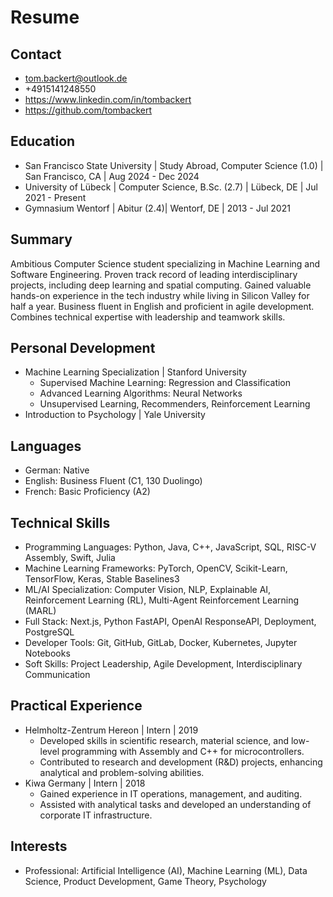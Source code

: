 # Resume

## Contact

- <tom.backert@outlook.de>
- +4915141248550
- <https://www.linkedin.com/in/tombackert>
- <https://github.com/tombackert>

## Education

- San Francisco State University | Study Abroad, Computer Science (1.0) | San Francisco, CA | Aug 2024 - Dec 2024
- University of Lübeck | Computer Science, B.Sc. (2.7) | Lübeck, DE | Jul 2021 - Present
- Gymnasium Wentorf | Abitur (2.4)| Wentorf, DE | 2013 - Jul 2021

## Summary

Ambitious Computer Science student specializing in Machine Learning and Software Engineering. Proven track record of leading interdisciplinary projects, including deep learning and spatial computing. Gained valuable hands-on experience in the tech industry while living in Silicon Valley for half a year. Business fluent in English and proficient in agile development. Combines technical expertise with leadership and teamwork skills.

## Personal Development

- Machine Learning Specialization | Stanford University
  - Supervised Machine Learning: Regression and Classification
  - Advanced Learning Algorithms: Neural Networks
  - Unsupervised Learning, Recommenders, Reinforcement Learning
- Introduction to Psychology | Yale University

## Languages

- German: Native
- English: Business Fluent (C1, 130 Duolingo)
- French: Basic Proficiency (A2)

## Technical Skills

- Programming Languages: Python, Java, C++, JavaScript, SQL, RISC-V Assembly, Swift, Julia
- Machine Learning Frameworks: PyTorch, OpenCV, Scikit-Learn, TensorFlow, Keras, Stable Baselines3
- ML/AI Specialization: Computer Vision, NLP, Explainable AI, Reinforcement Learning (RL), Multi-Agent Reinforcement Learning (MARL)
- Full Stack: Next.js, Python FastAPI, OpenAI ResponseAPI, Deployment, PostgreSQL
- Developer Tools: Git, GitHub, GitLab, Docker, Kubernetes, Jupyter Notebooks
- Soft Skills: Project Leadership, Agile Development, Interdisciplinary Communication

## Practical Experience

- Helmholtz-Zentrum Hereon | Intern | 2019
  - Developed skills in scientific research, material science, and low-level programming with Assembly and C++ for microcontrollers.
  - Contributed to research and development (R&D) projects, enhancing analytical and problem-solving abilities.
- Kiwa Germany | Intern | 2018
  - Gained experience in IT operations, management, and auditing.
  - Assisted with analytical tasks and developed an understanding of corporate IT infrastructure.

## Interests

- Professional: Artificial Intelligence (AI), Machine Learning (ML), Data Science, Product Development, Game Theory, Psychology
